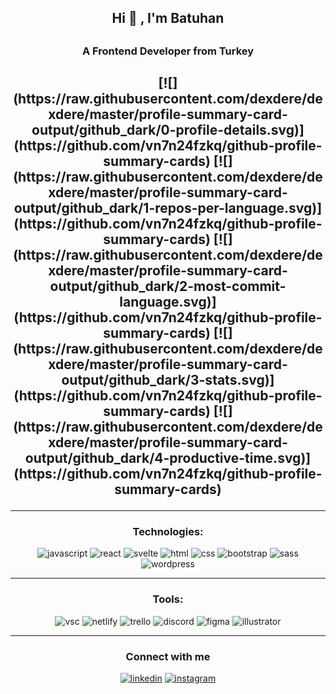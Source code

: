 <h2 align="center"> Hi 👋 , I'm Batuhan <h2>
<h3 align="center"> A Frontend Developer from Turkey <h2>

<div align="center">
[![](https://raw.githubusercontent.com/dexdere/dexdere/master/profile-summary-card-output/github_dark/0-profile-details.svg)](https://github.com/vn7n24fzkq/github-profile-summary-cards)
[![](https://raw.githubusercontent.com/dexdere/dexdere/master/profile-summary-card-output/github_dark/1-repos-per-language.svg)](https://github.com/vn7n24fzkq/github-profile-summary-cards) [![](https://raw.githubusercontent.com/dexdere/dexdere/master/profile-summary-card-output/github_dark/2-most-commit-language.svg)](https://github.com/vn7n24fzkq/github-profile-summary-cards)
[![](https://raw.githubusercontent.com/dexdere/dexdere/master/profile-summary-card-output/github_dark/3-stats.svg)](https://github.com/vn7n24fzkq/github-profile-summary-cards) [![](https://raw.githubusercontent.com/dexdere/dexdere/master/profile-summary-card-output/github_dark/4-productive-time.svg)](https://github.com/vn7n24fzkq/github-profile-summary-cards)
</div>

<!-- TECHNOLOGIES -->
<hr>
<h3 align="center">Technologies:</h3>
<p align="center">

  <img src="https://cdn.jsdelivr.net/gh/devicons/devicon/icons/javascript/javascript-original.svg" alt="javascript" width="48" height="48"/>
  <img src="https://www.vectorlogo.zone/logos/reactjs/reactjs-icon.svg" alt="react" width="48" height="48"/>
  <img src="https://upload.wikimedia.org/wikipedia/commons/1/1b/Svelte_Logo.svg" alt="svelte "width="48" height="48"/>
  <img src="https://www.vectorlogo.zone/logos/w3_html5/w3_html5-icon.svg" alt="html" width="45" height="48"/>
  <img src="https://www.vectorlogo.zone/logos/w3_css/w3_css-icon.svg" alt="css" width="48" height="48"/>
  <img src="https://cdn.jsdelivr.net/gh/devicons/devicon/icons/bootstrap/bootstrap-original.svg" alt="bootstrap" width="48" height="48"/>
  <img src="https://cdn.jsdelivr.net/gh/devicons/devicon/icons/sass/sass-original.svg" alt="sass" width="48" height="48"/>
  <img src="https://www.vectorlogo.zone/logos/wordpress/wordpress-icon.svg" alt="wordpress" width="48" height="48"/>
</p>

<!-- TOOLS -->
<hr>
<h3 align="center">Tools:</h3>

<p align="center"> 
  <img src="https://cdn.jsdelivr.net/gh/devicons/devicon/icons/vscode/vscode-original.svg" alt="vsc" width="48" height="48"/>
  <img src="https://www.vectorlogo.zone/logos/netlify/netlify-icon.svg" alt="netlify" width="48" height="48"/>
  <img src="https://cdn.jsdelivr.net/gh/devicons/devicon/icons/trello/trello-plain.svg" alt="trello" width="48" height="48"/>
  <img src="https://www.vectorlogo.zone/logos/discordapp/discordapp-tile.svg" alt="discord" width="48" height="48"/>
  <img src="https://cdn.jsdelivr.net/gh/devicons/devicon/icons/figma/figma-original.svg"alt="figma" width="48" height="48" />
  <img src="https://www.vectorlogo.zone/logos/adobe_illustrator/adobe_illustrator-icon.svg"alt="illustrator" width="48" height="48" />
</p>

<!-- CONNECTION -->
<hr>      
<h3 align="center">Connect with me</h3>
<p align="center">
  <a href="https://www.linkedin.com/in/batuhanmunger/" target="blank"> <img src="https://cdn.jsdelivr.net/gh/devicons/devicon/icons/linkedin/linkedin-original.svg" alt="linkedin" width="48" height="48"  /></a>
  <a href="https://instagram.com/josue_rojasv" target="blank"><img src="https://www.vectorlogo.zone/logos/instagram/instagram-icon.svg" alt="instagram" width="48" height="48" /></a>

</p>
